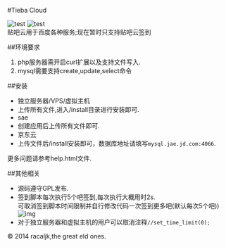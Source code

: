 #Tieba Cloud

![test](http://img.shields.io/badge/language-php-orange.svg)    ![test](http://img.shields.io/badge/building-80%-green.svg)<br>
贴吧云用于百度各种服务;现在暂时只支持贴吧云签到

##环境要求
1. php服务器需开启curl扩展以及支持文件写入.
2. mysql需要支持create,update,select命令

##安装
* 独立服务器/VPS/虚拟主机
 * 上传所有文件,进入/install目录进行安装即可.
* sae
 * 创建应用后上传所有文件即可.
* 京东云
 * 上传文件后/install安装即可，数据库地址请填写`mysql.jae.jd.com:4066`.

更多问题请参考help.html文件.

##其他相关
* 源码遵守GPL发布.
* 签到脚本每次执行5个吧签到,每次执行大概用时2s.<br>
  可取消签到脚本时间限制并自行修改代码一次签到更多吧(默认每次5个吧))
  ![img](http://pic.yupoo.com/racaljk/E6W6ljde/medish.jpg)
* 对于独立服务器和虚拟主机的用户可以取消注释````//set_time_limit(0);````

© 2014 racaljk,the great eld ones.